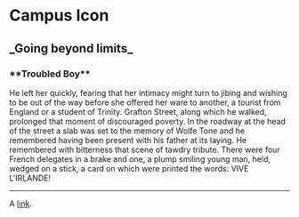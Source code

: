 <h1>Campus Icon</h1>

<h2>_Going beyond limits_</h2>

<h3>**Troubled Boy**</h3>

<p>
He left her quickly, fearing that her intimacy might turn to jibing and wishing to be out of the way before she offered her ware to another, a tourist from England or a student of Trinity. Grafton Street, along which he walked, prolonged that moment of discouraged poverty. In the roadway at the head of the street a slab was set to the memory of Wolfe Tone and he remembered having been present with his father at its laying. He remembered with bitterness that scene of tawdry tribute. There were four French delegates in a brake and one, a plump smiling young man, held, wedged on a stick, a card on which were printed the words: VIVE L'IRLANDE!
</p>


<hr />



<p>A <a href="http://camicon.com">link</a>.</p>
